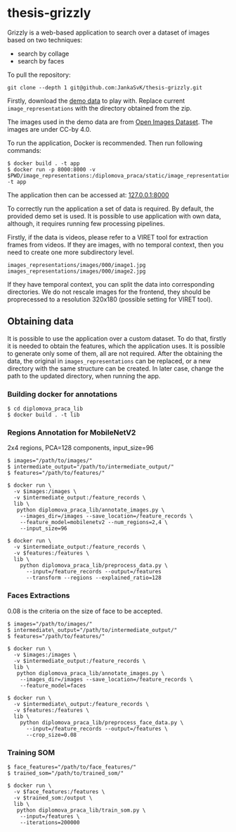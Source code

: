 # thesis-grizzly

Grizzly is a web-based application to search over a dataset of images based on two techniques:
- search by collage
- search by faces

To pull the repository:
```
git clone --depth 1 git@github.com:JankaSvK/thesis-grizzly.git
```

Firstly, download the [demo
data](https://drive.google.com/file/d/1IgRn9_My1dwHno2JGEwXiim7YxuWPnd1/view?usp=sharing)
to play with. Replace current `image_representations` with the directory
obtained from the zip.

The images used in the demo data are from [Open Images
Dataset](https://opensource.google/projects/open-images-dataset). The images
are under CC-by 4.0.

To run the application, Docker is recommended. Then run following commands:
```
$ docker build . -t app
$ docker run -p 8000:8000 -v $PWD/image_representations:/diplomova_praca/static/image_representations -t app
```

The application then can be accessed at: [127.0.0.1:8000](127.0.0.1:8000)


To correctly run the application a set of data is required. By default, the
provided demo set is used. It is possible to use application with own data,
although, it requires running few processing pipelines.

Firstly, if the data is videos, please refer to a VIRET tool for extraction
frames from videos. If they are images, with no temporal context, then you need
to create one more subdirectory level.

```
images_representations/images/000/image1.jpg
images_representations/images/000/image2.jpg
```

If they have temporal context, you can split the data into corresponding
directories. We do not rescale images for the frontend, they should be
proprecessed to a resolution 320x180 (possible setting for VIRET tool).

## Obtaining data

It is possible to use the application over a custom dataset. To do that,
firstly it is needed to obtain the features, which the application uses. It is
possible to generate only some of them, all are not required. After the
obtaining the data, the original in `images_representations` can be replaced,
or a new directory with the same structure can be created. In later case,
change the path to the updated directory, when running the app.

### Building docker for annotations

```
$ cd diplomova_praca_lib
$ docker build . -t lib
```

### Regions Annotation for MobileNetV2
2x4 regions, PCA=128 components, input\_size=96

```
$ images="/path/to/images/"
$ intermediate_output="/path/to/intermediate_output/"
$ features="/path/to/features/"

$ docker run \
  -v $images:/images \
  -v $intermediate_output:/feature_records \
  lib \
   python diplomova_praca_lib/annotate_images.py \
    --images_dir=/images --save_location=/feature_records \
    --feature_model=mobilenetv2 --num_regions=2,4 \
    --input_size=96

$ docker run \
  -v $intermediate_output:/feature_records \
  -v $features:/features \
  lib \
    python diplomova_praca_lib/preprocess_data.py \
      --input=/feature_records --output=/features 
      --transform --regions --explained_ratio=128

```

### Faces Extractions

0.08 is the criteria on the size of face to be accepted.

```
$ images="/path/to/images/"
$ intermediate\_output="/path/to/intermediate_output/"
$ features="/path/to/features/"

$ docker run \
  -v $images:/images \
  -v $intermediate_output:/feature_records \
  lib \
   python diplomova_praca_lib/annotate_images.py \
    --images_dir=/images --save_location=/feature_records \
    --feature_model=faces

$ docker run \
  -v $intermediate\_output:/feature_records \
  -v $features:/features \
  lib \
    python diplomova_praca_lib/preprocess_face_data.py \
      --input=/feature_records --output=/features \
      --crop_size=0.08
```

### Training SOM

```
$ face_features="/path/to/face_features/"
$ trained_som="/path/to/trained_som/"

$ docker run \
  -v $face_features:/features \
  -v $trained_som:/output \
  lib \
   python diplomova_praca_lib/train_som.py \
    --input=/features \
    --iterations=200000
```

